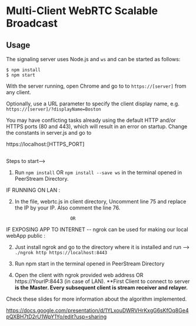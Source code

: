 Multi-Client WebRTC Scalable Broadcast
======================================

## Usage

The signaling server uses Node.js and `ws` and can be started as 
follows:

```
$ npm install
$ npm start
```

With the server running, open Chrome and go to to `https://[server]` from any client.

Optionally, use a URL parameter to specify the client display name, e.g. `https://[server]/?displayName=Boston`

You may have conflicting tasks already using the default HTTP and/or 
HTTPS ports (80 and 443), which will result in an error on startup. 
Change the constants in server.js and go to 

https://localhost:[HTTPS_PORT]

##
Steps to start-->

1) Run `npm install` OR `npm install --save ws` in the terminal opened in PeerStream Directory.

IF RUNNING ON LAN :

2) In the file, webrtc.js in client directory, Uncomment line 75 and replace the IP by your IP. Also comment the line 76.
  
                            OR  
  
IF EXPOSING APP TO INTERNET -- ngrok can be used for making our local webApp public :

2) Just install ngrok and go to the directory where it is installed and run -->  `./ngrok http https://localhost:8443`
 
3) Run npm start in the terminal opened in PeerStream Directory

4) Open the client with ngrok provided web address OR https://YourIP:8443 (in case of LAN). **First Client to connect to server
   **is the Master. Every subsequent client is stream receiver and relayer.**

Check these slides for more information about the algorithm implemented.

https://docs.google.com/presentation/d/1YLxouDWRVHrKxgG6sKfOq8Ge4pQXBH7tD2rU1WpY1Yo/edit?usp=sharing
```
